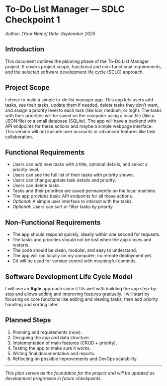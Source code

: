 # To-Do List Manager — SDLC Checkpoint 1
*Author: [Your Name]*
*Date: September 2025*

## Introduction
This document outlines the planning phase of the To-Do List Manager project. It covers project scope, functional and non-functional requirements, and the selected software development life cycle (SDLC) approach.

## Project Scope
I chose to build a simple to-do list manager app. This app lets users add tasks, see their tasks, update them if needed, delete tasks they don’t want, and assign a priority level to each task (like low, medium, or high). The tasks with their priorities will be saved on the computer using a local file (like a JSON file) or a small database (SQLite). The app will have a backend with API endpoints for these actions and maybe a simple webpage interface. This version will not include user accounts or advanced features like task collaboration.

## Functional Requirements
- Users can add new tasks with a title, optional details, and select a priority level.
- Users can see the full list of their tasks with priority shown.
- Users can change/update task details and priority.
- Users can delete tasks.
- Tasks and their priorities are saved permanently on the local machine.
- The app provides basic API endpoints for all these actions.
- *Optional:* A simple user interface to interact with the tasks.
- *Optional:* Users can sort or filter tasks by priority.

## Non-Functional Requirements
- The app should respond quickly, ideally within one second for requests.
- The tasks and priorities should not be lost when the app closes and restarts.
- The code should be clean, modular, and easy to understand.
- The app will run locally on my computer; no remote deployment yet.
- Git will be used for version control with meaningful commits.

## Software Development Life Cycle Model
I will use an **Agile** approach since it fits well with building the app step-by-step and allows adding and improving features gradually. I will start by focusing on core functions like adding and viewing tasks, then add priority handling and sorting later.

## Planned Steps
1. Planning and requirements (now).
2. Designing the app and data structure.
3. Implementation of main features (CRUD + priority).
4. Testing the app to make sure it works.
5. Writing final documentation and reports.
6. Reflecting on possible improvements and DevOps scalability.

---

*This plan serves as the foundation for the project and will be updated as development progresses in future checkpoints.*

